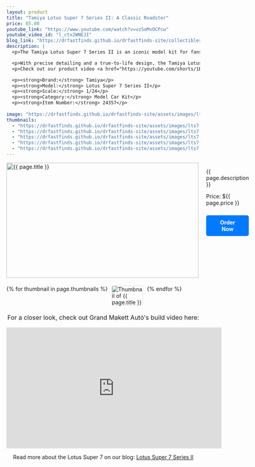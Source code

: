 ```yaml
---
layout: product
title: "Tamiya Lotus Super 7 Series II: A Classic Roadster"
price: 65.00
youtube_link: "https://www.youtube.com/watch?v=vzSoMvOCPcw"
youtube_video_id: "l_ctx2WNEJI"
blog_link: "https://drfastfinds.github.io/drfastfinds-site/collectibles/model%20kits/tamiya/lotus%20super%207/classic%20cars/2024/09/25/lotus-super7.html"
description: |
  <p>The Tamiya Lotus Super 7 Series II is an iconic model kit for fans of classic roadsters. Known for its lightweight design and incredible performance, this model kit captures the essence of the legendary Lotus Super 7. Whether you're a car enthusiast or a model kit hobbyist, this is a fantastic addition to your collection.</p>

  <p>With precise detailing and a true-to-life design, the Tamiya Lotus Super 7 offers both beginners and seasoned model builders a rewarding experience. Relive the golden age of British roadsters with this high-quality kit from Tamiya.</p>
  <p>Check out our product video <a href="https://youtube.com/shorts/1BtwaSTqewc?feature=share" target="_blank">here</a>.</p>

  <p><strong>Brand:</strong> Tamiya</p>
  <p><strong>Model:</strong> Lotus Super 7 Series II</p>
  <p><strong>Scale:</strong> 1/24</p>
  <p><strong>Category:</strong> Model Car Kit</p>
  <p><strong>Item Number:</strong> 24357</p>
  
image: "https://drfastfinds.github.io/drfastfinds-site/assets/images/lts7.jpg"
thumbnails:
  - "https://drfastfinds.github.io/drfastfinds-site/assets/images/lts7-1.jpg"
  - "https://drfastfinds.github.io/drfastfinds-site/assets/images/lts7-2.jpg"
  - "https://drfastfinds.github.io/drfastfinds-site/assets/images/lts7-3.jpg"
  - "https://drfastfinds.github.io/drfastfinds-site/assets/images/lts7-4.jpg"
  - "https://drfastfinds.github.io/drfastfinds-site/assets/images/lts7.jpg"
---
```


<div class="product-detail">
    <div class="product-image-box">
        <img class="main-image" src="{{ page.image }}" alt="{{ page.title }}">
    </div>
    <div class="product-text">
        <p>{{ page.description }}</p>
        <p>Price: ${{ page.price }}</p>
        <a href="{{ site.baseurl }}/order" class="buy-now">Order Now</a>
    </div>
</div>

<div class="thumbnail-carousel">
    {% for thumbnail in page.thumbnails %}
    <img class="thumbnail" src="{{ thumbnail }}" alt="Thumbnail of {{ page.title }}">
    {% endfor %}
</div>

<div style="text-align: center;">
    <p class="youtube-link">For a closer look, check out Grand Makett Autó's build video here:</p>
    <iframe width="560" height="315" src="https://www.youtube.com/embed/vzSoMvOCPcw" frameborder="0" allowfullscreen></iframe>
    <p>Read more about the Lotus Super 7 on our blog: 
        <a href="https://drfastfinds.github.io/drfastfinds-site/collectibles/model%20kits/tamiya/lotus%20super%207/classic%20cars/2024/09/25/lotus-super7.html" target="_blank">Lotus Super 7 Series II</a>
    </p>
</div>

<style>
.product-detail {
    display: flex;
    align-items: flex-start;
    gap: 20px;
    margin-bottom: 20px;
}

.product-image-box {
    flex-shrink: 0;
    width: 500px; 
    height: 300px; 
    overflow: hidden; 
}

.main-image {
    width: 100%; 
    height: 100%; 
    object-fit: contain; 
    display: block;
}

.product-text {
    max-width: 400px;
    flex-grow: 1;
}

.thumbnail-carousel {
    margin-top: 20px;
    display: flex;
    flex-wrap: wrap; 
    gap: 10px;
    justify-content: flex-start;
}

.thumbnail {
    max-width: 80px;
    cursor: pointer;
    border: 1px solid #ddd;
    border-radius: 4px;
}

.youtube-link {
    text-align: center;
    margin-top: 20px;
    font-size: 16px;
}

.buy-now {
    display: inline-block;
    padding: 10px 20px;
    margin-top: 10px;
    background-color: #007bff;
    color: #fff;
    text-decoration: none;
    border-radius: 5px;
    font-weight: bold;
    text-align: center;
}

.buy-now:hover {
    background-color: #0056b3;
}
</style>

<script>
document.addEventListener('DOMContentLoaded', function() {
    const mainImage = document.querySelector('.main-image');
    const thumbnails = document.querySelectorAll('.thumbnail');

    thumbnails.forEach(thumbnail => {
        thumbnail.addEventListener('click', function() {
            mainImage.src = this.src;
        });
    });
});
</script>
